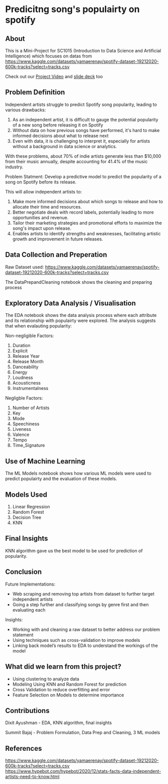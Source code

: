 # Predicitng song's populairty on spotify

## About

This is a Mini-Project for SC1015 (Introduction to Data Science and Artificial Intelligence) which focuses on datas from https://www.kaggle.com/datasets/yamaerenay/spotify-dataset-19212020-600k-tracks?select=tracks.csv

Check out our [Project Video]() and [slide deck]() too

## Problem Definition

Independent artists struggle to predict Spotify song popularity, leading to various drawbacks:
  1. As an independent artist, it is difficult to gauge the potential popularity of a new song before releasing it on Spotify
  2. Without data on how previous songs have performed, it's hard to make informed decisions about what to release next
  3. Even with data, it is challenging to interpret it, especially for artists without a background in data science or analytics.

With these problems, about 70% of indie artists generate less than $10,000 from their music annually, despite accounting for 41.4% of the music industry.

Problem Statment: Develop a predictive model to predict the popularity of a song on Spotify before its release.

This will allow independent artists to:
  1. Make more informed decisions about which songs to release and how to allocate their time and resources.
  2. Better negotiate deals with record labels, potentially leading to more opportunities and revenue.
  3. Tailor their marketing strategies and promotional efforts to maximize the song's impact upon release.
  4. Enables artists to identify strengths and weaknesses, facilitating artistic growth and improvement in future releases.


## Data Collection and Preperation

Raw Dataset used: https://www.kaggle.com/datasets/yamaerenay/spotify-dataset-19212020-600k-tracks?select=tracks.csv

The DataPrepandCleaning notebook shows the cleaning and preparing process


## Exploratory Data Analysis / Visualisation

The EDA notebook shows the data analysis process where each attribute and its relationship with populairty were explored.
The analysis suggests that when evalauting popularity:

Non-negligible Factors:
1. Duration
2. Explicit 
3. Release Year 
4. Release Month 
5. Danceability 
6. Energy
7. Loudness
8. Acousticness
9. Instrumentalness

Negligble Factors:
1. Number of Artists
2. Key
3. Mode 
4. Speechiness
5. Liveness 
6. Valence 
7. Tempo 
9. Time_Signature

## Use of Machine Learning

The ML Models notebook shows how various ML models were used to predict populairty and the evaluation of these models.

## Models Used

1. Linear Regression
2. Random Forest
3. Decision Tree
4. KNN

## Final Insights

KNN algorithm gave us the best model to be used for prediction of popularity.

## Conclusion
Future Implementations:
- Web scraping and removing top artists from dataset to further target independent artists
- Going a step further and classifying songs by genre first and then evaluating each

Insights:
- Working with and cleaning a raw dataset to better address our problem statement  
- Using techniques such as cross-validation to improve models 
- Linking back model’s results to EDA to understand the workings of the model

## What did we learn from this project?
- Using clustering to analyze data
- Modeling Using KNN and Random Forest for prediction
- Cross Validation to reduce overfitting and error
- Feature Selection on Models to determine importance


## Contributions
Dixit Ayushman - EDA, KNN algorithm, final insights

Summit Bajaj - Problem Formulation, Data Prep and Cleaning, 3 ML models

## References
https://www.kaggle.com/datasets/yamaerenay/spotify-dataset-19212020-600k-tracks?select=tracks.csv
https://www.hypebot.com/hypebot/2020/12/stats-facts-data-independent-artists-need-to-know.html
